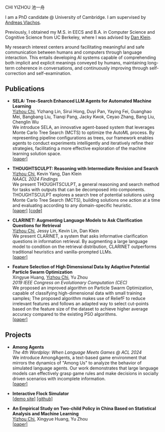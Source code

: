 CHI YIZHOU 池一舟

I am a PhD candidate @ University of Cambridge. I am supervised by [Andreas Vlachos](https://andreasvlachos.github.io/). 

Previously, I obtained my M.S. in EECS and B.A. in Computer Science and Cognitive Science from UC Berkeley, where I was advised by [Dan Klein](http://people.eecs.berkeley.edu/~klein/).

My research interest centers around facilitating meaningful and safe communication between humans and computers through language interaction. This entails developing AI systems capable of comprehending both implicit and explicit meanings conveyed by humans, maintaining long-term coherence in conversations, and continuously improving through self-correction and self-examination.


## Publications

- **SELA: Tree-Search Enhanced LLM Agents for Automated Machine Learning** \
<u>Yizhou Chi</u>, Yizhang Lin, Sirui Hong, Duyi Pan, Yaying Fei, Guanghao Mei, Bangbang Liu, Tianqi Pang, Jacky Kwok, Ceyao Zhang, Bang Liu, Chenglin Wu \
We introduce SELA, an innovative agent-based system that leverages Monte Carlo Tree Search (MCTS) to optimize the AutoML process. By representing pipeline configurations as trees, our framework enables agents to conduct experiments intelligently and iteratively refine their strategies, facilitating a more effective exploration of the machine learning solution space. \
[[paper]](https://arxiv.org/abs/2410.17238)

- **THOUGHTSCULPT: Reasoning with Intermediate Revision and Search** \
<u>Yizhou Chi</u>, Kevin Yang, Dan Klein \
*NAACL 2024 Findings* \
We present THOUGHTSCULPT, a general reasoning and search method for tasks with outputs that can be decomposed into components. THOUGHTSCULPT explores a search tree of potential solutions using Monte Carlo Tree Search (MCTS), building solutions one action at a time and evaluating according to any domain-specific heuristic. \
[[paper]](https://arxiv.org/abs/2404.05966) [[code]](https://github.com/cyzus/thoughtsculpt)


- **CLARINET: Augmenting Language Models to Ask Clarification Questions for Retrieval** \
<u>Yizhou Chi</u>, Jessy Lin, Kevin Lin, Dan Klein \
We present CLARINET, a system that asks informative clarification questions in information retrieval. By augmenting a large language model to condition on the retrieval distribution, CLARINET outperforms traditional heuristics and vanilla-prompted LLMs.\
[[paper]](https://arxiv.org/abs/2405.15784)



- **Feature Selection of High Dimensional Data by Adaptive Potential Particle Swarm Optimization** \
Xingyue Huang, <u>Yizhou Chi</u>, Yu Zhou \
*2019 IEEE Congress on Evolutionary Computation (CEC)* \
We proposed an improved algorithm on Particle Swarm Optimization, capable of classifying high-dimensional data with small training samples; The proposed algorithm makes use of ReliefF to reduce irrelevant features and follows an adapted way to select cut-points based on the feature size of the dataset to achieve higher average accuracy compared to the existing PSO algorithms. \
[[paper]](https://ieeexplore.ieee.org/abstract/document/8790366)


## Projects

- **Among Agents** \
*The 4th Wordplay: When Language Meets Games @ ACL 2024* \
We introduce AmongAgents, a text-based game environment that mirrors the dynamics of "Among Us" to analyze the behavior of simulated language agents. Our work demonstrates that large language models can effectively grasp game rules and make decisions in socially driven scenarios with incomplete information. \
[[paper]](https://arxiv.org/abs/2407.16521)

- **Interactive Flock Simulator** \
[[demo site]](https://tianqiyang.github.io/Interactive-Flocking-Simulation-CS-184-Final-Project/final_implementation.html) [[github]](https://github.com/tianqiyang/Interactive-Flocking-Simulation-CS-184-Final-Project)

- **An Empirical Study on Two-child Policy in China Based on Statistical Analysis and Machine Learning** \
<u>Yizhou Chi</u>, Xingyue Huang, Yu Zhou \
[[paper]](https://www.atlantis-press.com/proceedings/ssphe-18/55911795)


